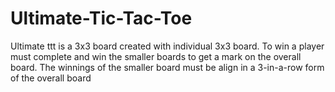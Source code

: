 # Ultimate-Tic-Tac-Toe
 Ultimate ttt is a 3x3 board created with individual 3x3 board. To win a player must complete and win the smaller boards to get a mark on the overall board. The winnings of the smaller board must be align in a 3-in-a-row form of the overall board
